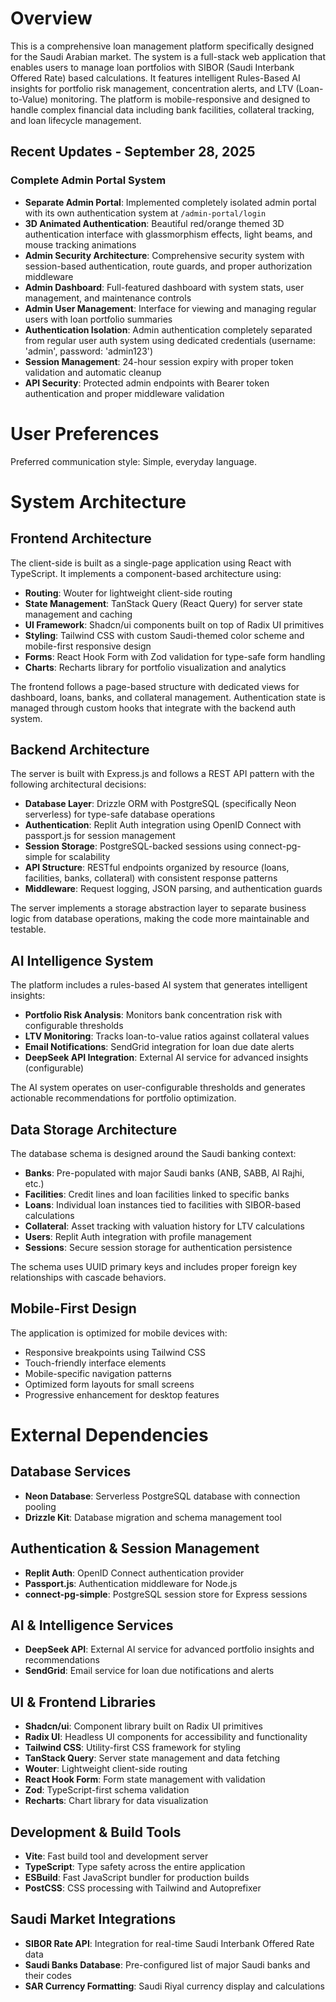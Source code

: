 # Overview

This is a comprehensive loan management platform specifically designed for the Saudi Arabian market. The system is a full-stack web application that enables users to manage loan portfolios with SIBOR (Saudi Interbank Offered Rate) based calculations. It features intelligent Rules-Based AI insights for portfolio risk management, concentration alerts, and LTV (Loan-to-Value) monitoring. The platform is mobile-responsive and designed to handle complex financial data including bank facilities, collateral tracking, and loan lifecycle management.

## Recent Updates - September 28, 2025

### Complete Admin Portal System
- **Separate Admin Portal**: Implemented completely isolated admin portal with its own authentication system at `/admin-portal/login`
- **3D Animated Authentication**: Beautiful red/orange themed 3D authentication interface with glassmorphism effects, light beams, and mouse tracking animations
- **Admin Security Architecture**: Comprehensive security system with session-based authentication, route guards, and proper authorization middleware
- **Admin Dashboard**: Full-featured dashboard with system stats, user management, and maintenance controls
- **Admin User Management**: Interface for viewing and managing regular users with loan portfolio summaries
- **Authentication Isolation**: Admin authentication completely separated from regular user auth system using dedicated credentials (username: 'admin', password: 'admin123')
- **Session Management**: 24-hour session expiry with proper token validation and automatic cleanup
- **API Security**: Protected admin endpoints with Bearer token authentication and proper middleware validation

# User Preferences

Preferred communication style: Simple, everyday language.

# System Architecture

## Frontend Architecture
The client-side is built as a single-page application using React with TypeScript. It implements a component-based architecture using:
- **Routing**: Wouter for lightweight client-side routing
- **State Management**: TanStack Query (React Query) for server state management and caching
- **UI Framework**: Shadcn/ui components built on top of Radix UI primitives
- **Styling**: Tailwind CSS with custom Saudi-themed color scheme and mobile-first responsive design
- **Forms**: React Hook Form with Zod validation for type-safe form handling
- **Charts**: Recharts library for portfolio visualization and analytics

The frontend follows a page-based structure with dedicated views for dashboard, loans, banks, and collateral management. Authentication state is managed through custom hooks that integrate with the backend auth system.

## Backend Architecture
The server is built with Express.js and follows a REST API pattern with the following architectural decisions:
- **Database Layer**: Drizzle ORM with PostgreSQL (specifically Neon serverless) for type-safe database operations
- **Authentication**: Replit Auth integration using OpenID Connect with passport.js for session management
- **Session Storage**: PostgreSQL-backed sessions using connect-pg-simple for scalability
- **API Structure**: RESTful endpoints organized by resource (loans, facilities, banks, collateral) with consistent response patterns
- **Middleware**: Request logging, JSON parsing, and authentication guards

The server implements a storage abstraction layer to separate business logic from database operations, making the code more maintainable and testable.

## AI Intelligence System
The platform includes a rules-based AI system that generates intelligent insights:
- **Portfolio Risk Analysis**: Monitors bank concentration risk with configurable thresholds
- **LTV Monitoring**: Tracks loan-to-value ratios against collateral values
- **Email Notifications**: SendGrid integration for loan due date alerts
- **DeepSeek API Integration**: External AI service for advanced insights (configurable)

The AI system operates on user-configurable thresholds and generates actionable recommendations for portfolio optimization.

## Data Storage Architecture
The database schema is designed around the Saudi banking context:
- **Banks**: Pre-populated with major Saudi banks (ANB, SABB, Al Rajhi, etc.)
- **Facilities**: Credit lines and loan facilities linked to specific banks
- **Loans**: Individual loan instances tied to facilities with SIBOR-based calculations
- **Collateral**: Asset tracking with valuation history for LTV calculations
- **Users**: Replit Auth integration with profile management
- **Sessions**: Secure session storage for authentication persistence

The schema uses UUID primary keys and includes proper foreign key relationships with cascade behaviors.

## Mobile-First Design
The application is optimized for mobile devices with:
- Responsive breakpoints using Tailwind CSS
- Touch-friendly interface elements
- Mobile-specific navigation patterns
- Optimized form layouts for small screens
- Progressive enhancement for desktop features

# External Dependencies

## Database Services
- **Neon Database**: Serverless PostgreSQL database with connection pooling
- **Drizzle Kit**: Database migration and schema management tool

## Authentication & Session Management
- **Replit Auth**: OpenID Connect authentication provider
- **Passport.js**: Authentication middleware for Node.js
- **connect-pg-simple**: PostgreSQL session store for Express sessions

## AI & Intelligence Services
- **DeepSeek API**: External AI service for advanced portfolio insights and recommendations
- **SendGrid**: Email service for loan due notifications and alerts

## UI & Frontend Libraries
- **Shadcn/ui**: Component library built on Radix UI primitives
- **Radix UI**: Headless UI components for accessibility and functionality
- **Tailwind CSS**: Utility-first CSS framework for styling
- **TanStack Query**: Server state management and data fetching
- **Wouter**: Lightweight client-side routing
- **React Hook Form**: Form state management with validation
- **Zod**: TypeScript-first schema validation
- **Recharts**: Chart library for data visualization

## Development & Build Tools
- **Vite**: Fast build tool and development server
- **TypeScript**: Type safety across the entire application
- **ESBuild**: Fast JavaScript bundler for production builds
- **PostCSS**: CSS processing with Tailwind and Autoprefixer

## Saudi Market Integrations
- **SIBOR Rate API**: Integration for real-time Saudi Interbank Offered Rate data
- **Saudi Banks Database**: Pre-configured list of major Saudi banks and their codes
- **SAR Currency Formatting**: Saudi Riyal currency display and calculations